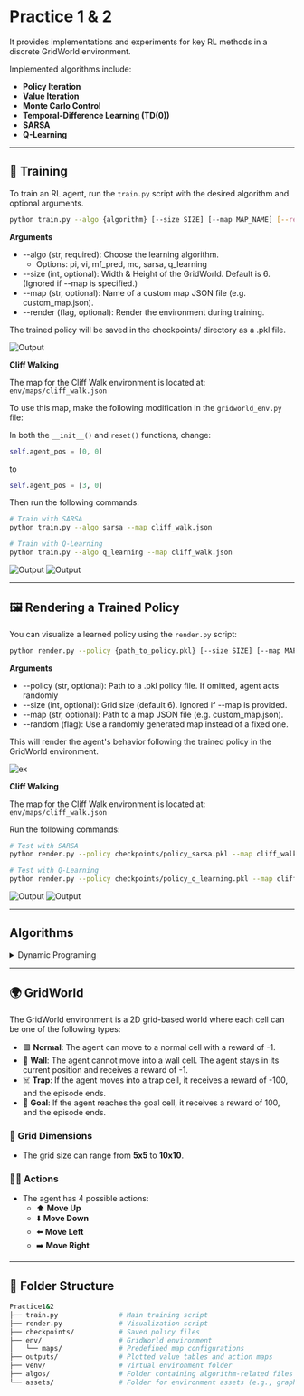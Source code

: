 # Practice 1 & 2
It provides implementations and experiments for key RL methods in a discrete GridWorld environment.

Implemented algorithms include:

- **Policy Iteration**
- **Value Iteration**
- **Monte Carlo Control**
- **Temporal-Difference Learning (TD(0))**
- **SARSA**
- **Q-Learning**

---

## 🚀 Training
To train an RL agent, run the `train.py` script with the desired algorithm and optional arguments.
```bash
python train.py --algo {algorithm} [--size SIZE] [--map MAP_NAME] [--render]
```
**Arguments**
- --algo (str, required): Choose the learning algorithm.
  - Options: pi, vi, mf_pred, mc, sarsa, q_learning
- --size (int, optional): Width & Height of the GridWorld. Default is 6. (Ignored if --map is specified.)
- --map (str, optional): Name of a custom map JSON file (e.g. custom_map.json).
- --render (flag, optional): Render the environment during training.

The trained policy will be saved in the checkpoints/ directory as a .pkl file.


![Output](assets/_img/animation.gif)

**Cliff Walking**

The map for the Cliff Walk environment is located at:  
`env/maps/cliff_walk.json`

To use this map, make the following modification in the `gridworld_env.py` file:

In both the `__init__()` and `reset()` functions, change:

```python
self.agent_pos = [0, 0]
```
to
```python
self.agent_pos = [3, 0]
```
Then run the following commands:
```bash
# Train with SARSA
python train.py --algo sarsa --map cliff_walk.json

# Train with Q-Learning
python train.py --algo q_learning --map cliff_walk.json
```

![Output](assets/_img/sarsa.gif)
![Output](assets/_img/q_learning.gif)

---

## 🖼️ Rendering a Trained Policy
You can visualize a learned policy using the `render.py` script:
```bash
python render.py --policy {path_to_policy.pkl} [--size SIZE] [--map MAP_NAME] [--random]
```
**Arguments**
- --policy (str, optional): Path to a .pkl policy file. If omitted, agent acts randomly
- --size (int, optional): Grid size (default 6). Ignored if --map is provided.
- --map (str, optional): Path to a map JSON file (e.g. custom_map.json).
- --random (flag): Use a randomly generated map instead of a fixed one.

This will render the agent's behavior following the trained policy in the GridWorld environment.

![ex](assets/_img/render_img.png)

**Cliff Walking**

The map for the Cliff Walk environment is located at:  
`env/maps/cliff_walk.json`

Run the following commands:
```bash
# Test with SARSA
python render.py --policy checkpoints/policy_sarsa.pkl --map cliff_walk.json

# Test with Q-Learning
python render.py --policy checkpoints/policy_q_learning.pkl --map cliff_walk.json
```
![Output](assets/_img/sarsa_test.gif)
![Output](assets/_img/q_learning_test.gif)

---

## Algorithms
<details><summary>Dynamic Programing</summary>

## Policy Iteration
**Policy Evaluation**  
![ex](assets/_img/policy_eval.png)

![ex](assets/_img/policy_iteration.png)

## Value Iteration
![ex](assets/_img/value_iter.png)
</details>

---

## 🌍 GridWorld

The GridWorld environment is a 2D grid-based world where each cell can be one of the following types:

- 🟩 **Normal**: The agent can move to a normal cell with a reward of -1.
- 🧱 **Wall**: The agent cannot move into a wall cell. The agent stays in its current position and receives a reward of -1.
- ☠️ **Trap**: If the agent moves into a trap cell, it receives a reward of -100, and the episode ends.
- 🎯 **Goal**: If the agent reaches the goal cell, it receives a reward of 100, and the episode ends.

### 📏 Grid Dimensions

- The grid size can range from **5x5** to **10x10**.

### 🏃‍♂️ Actions

- The agent has 4 possible actions:  
  - ⬆️ **Move Up**  
  - ⬇️ **Move Down**  
  - ⬅️ **Move Left**  
  - ➡️ **Move Right**

---

## 📁 Folder Structure

```bash
Practice1&2
├── train.py               # Main training script
├── render.py              # Visualization script
├── checkpoints/           # Saved policy files
├── env/                   # GridWorld environment
│   └── maps/              # Predefined map configurations
├── outputs/               # Plotted value tables and action maps
├── venv/                  # Virtual environment folder
├── algos/                 # Folder containing algorithm-related files
└── assets/                # Folder for environment assets (e.g., graphics)

```
